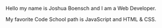 Hello my name is Joshua Boensch and I am a Web Developer.

My favorite Code School path is JavaScript and HTML & CSS.